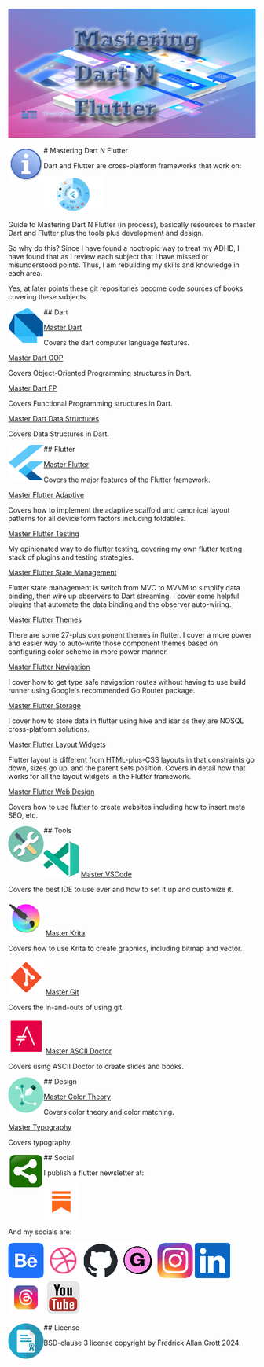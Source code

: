 ![Mastering Dart N Flutter](./media/thumbnail.png)

<img align="left" width="72" height="72" src="./media/info.png"># Mastering Dart N Flutter

Dart and Flutter are cross-platform frameworks that work on:


![cross-platform](./media/crossplatform_badge.png)



Guide to Mastering Dart N Flutter (in process), basically resources to master Dart and Flutter plus the tools plus
development and design.

So why do this? Since I have found a nootropic way to treat my ADHD, I have found that as I review each subject that I have missed or misunderstood points. Thus, I am rebuilding my skills and knowledge in each area.

Yes, at later points these git repositories become code sources of books covering these subjects.


<img align="left" width="72" height="72" src="./media/logo_dart.png">## Dart

[Master Dart]()

Covers the dart computer language features.

[Master Dart OOP]()

Covers Object-Oriented Programming structures in Dart.

[Master Dart FP]()

Covers Functional Programming structures in Dart.

[Master Dart Data Structures]()

Covers Data Structures in Dart.


<img align="left" width="72" height="72" src="./media/logo_flutter.png">## Flutter

[Master Flutter]()

Covers the major features of the Flutter framework.

[Master Flutter Adaptive](https://github.com/fredgrott/master_flutter_adaptive)

Covers how to implement the adaptive scaffold and canonical layout patterns for all device form factors including foldables.

[Master Flutter Testing]()

My opinionated way to do flutter testing, covering my own flutter testing stack of plugins and testing strategies.

[Master Flutter State Management]()

Flutter state management is switch from MVC to MVVM to simplify data binding, then wire up observers to Dart streaming. I cover some helpful plugins that automate the data binding and the observer auto-wiring.

[Master Flutter Themes]()

There are some 27-plus component themes in flutter. I cover a more power and easier way to auto-write those component themes based on configuring color scheme in more power manner.


[Master Flutter Navigation]()

I cover how to get type safe navigation routes without having to use build runner using Google's recommended Go Router package.

[Master Flutter Storage]()

I cover how to store data in flutter using hive and isar as they are NOSQL cross-platform solutions.

[Master Flutter Layout Widgets]()

Flutter layout is different from HTML-plus-CSS layouts in that constraints go down, sizes go up, and the parent sets position.
Covers in detail how that works for all the layout widgets in the Flutter framework.

[Master Flutter Web Design]()

Covers how to use flutter to create websites including how to insert meta SEO, etc.

<img align="left" width="72" height="72" src="./media/tools.png">## Tools

![vscode](./media/visual_studio_code.png)
[Master VSCode]()

Covers the best IDE to use ever and how to set it up and customize it.

![krita](./media/krita.png)
[Master Krita]()

Covers how to use Krita to create graphics, including bitmap and vector.

![git](./media/git.png)
[Master Git]()

Covers the in-and-outs of using git.

![ascii doctor](./media/ascii_doctor.png)
[Master ASCII Doctor]()

Covers using ASCII Doctor to create slides and books.

<img align="left" width="72" height="72" src="./media/design.png">## Design

[Master Color Theory]()

Covers color theory and color matching.

[Master Typography]()

Covers typography.

<img align="left" width="72" height="72" src="./media/share.png">## Social

I publish a flutter newsletter at:

[![substack](./media/substack_badge.png)](https://fredgrott.substack.com)

And my socials are:

[![BeHance](./media/behance.png )](https://www.behance.net/gwsfredgrott)
[![Dribble](./media/dribbble.png)](https://dribbble.com/FredGrott)
[![GitHub](./media/github-mark.png )](https://github.com/fredgrott)
[![Gumroad](./media/gumroad.png   )](https://fredgrott.gumroad.com)
[![Instagram](./media/instagram.png )](https://www.instagram.com/fredgrott/)
[![LinkedIN](./media/linkedin.png )](https://www.linkedin.com/in/fredgrottstartupfluttermobileappdesigner/)
[![Threads](./media/threads.png )](https://www.threads.net/@fredgrott)
[![YouTube](./media/youtube.png )](https://www.youtube.com/channel/UCRQadYlHQ8DKRQ_WwUrfZ_w)





<img align="left" width="72" height="72" src="./media/license-icon.png">## License

BSD-clause 3 license copyright by Fredrick Allan Grott 2024.